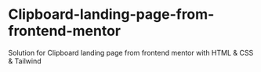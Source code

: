 # Clipboard-landing-page-from-frontend-mentor
Solution for Clipboard landing page from frontend mentor with HTML &amp; CSS &amp; Tailwind
